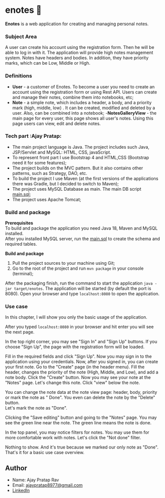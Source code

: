 # enotes :notebook_with_decorative_cover:

**Enotes** is a web application for creating and managing personal notes.

### Subject Area

A user can create his account using the registration form. Then he will be able to log in with it.
The application will provide high notes management system. Notes have headers and bodies. In
addition, they have priority marks, which can be Low, Middle or High.

### Definitions

- **User** - a customer of Enotes. To become a user you need to create an account using the
  registration form or using Rest API. Users can create and manage their notes, combine them into
  notebooks, etc;
- **Note** - a simple note, which includes a header, a body, and a priority mark (high, middle, low)
  . It can be created, modified and deleted by a user. Also, can be combined into a notebook;
  -**NotesGalleryView** - the main page for every user, this page shows all user's notes. Using this
  page users can view, edit and delete notes.

### Tech part :Ajay Pratap:

- The main project language is Java. The project includes such Java, JSP/Servlet and MySQL: HTML,
  CSS, javaScript. 
- To represent front part I use Bootstrap 4 and HTML,CSS (Bootstrap need it for some features);
- The project builds on the MVC pattern. But it also contains other patterns, such as Strategy, DAO,
  etc.
- To build the project I use Maven (at the first versions of the applications there was Gradle, but
  I decided to switch to Maven);
- The project uses MySQL Database as main. The main DB
  script [main.sql](main.sql);
- The project uses Apache Tomcat;

### Build and package

**Prerequisites**<br>
To build and package the application you need Java 18, Maven and MySQL installed.<br>
After you installed MySQL server, run the [main.sql](main.sql) to create the schema and required
tables.

**Build and package**<br>

1. Pull the project sources to your machine using Git;
2. Go to the root of the project and run `mvn package` in your console (terminal);

After the packaging finish, run the command to start the
application `java -jar target/enotes`. The application will be started (by default
the port is 8080). Open your browser and type `localhost:8080` to open the application.

### Use case

In this chapter, I will show you only the basic usage of the application.

After you typed `localhost:8080` in your browser and hit enter you will see the next page.

In the top right corner, you may see "Sign In" and "Sign Up" buttons. If you choose "Sign Up", the
page with the registration form will be loaded.

Fill in the required fields and click "Sign Up". Now you may sign in to the application using your
credentials.
Now, after you signed in, you can create your first note. Go to the "Create" page (in the header
menu).
Fill the header, changes the priority of the note (High, Middle, and Low), and add a note body.
Click the "Create" button. Now you may see your note at the "Notes" page.
Let's change this note. Click "view" below the note.



You can change the note data at the note view page: header, body, priority or mark the note as "
Done". You even can delete the note by the "Delete" button.<br>
Let's mark the note as "Done".



Clicking the "Save editing" button and going to the "Notes" page. You may see the green line near
the note. The green line means the note is done.


In the top panel, you may notice filters for notes. You may use them for more comfortable work with
notes. Let's click the "Not done" filter.



Nothing to show. And it's true because we marked our only note as "Done".<br>
That's it for a basic use case overview.

## Author 

- Name: Ajay Pratap Rav
- Email: ajaypratap8977@gmail.com
- [LinkedIn](https://www.linkedin.com/in/ajaypratap143/)
